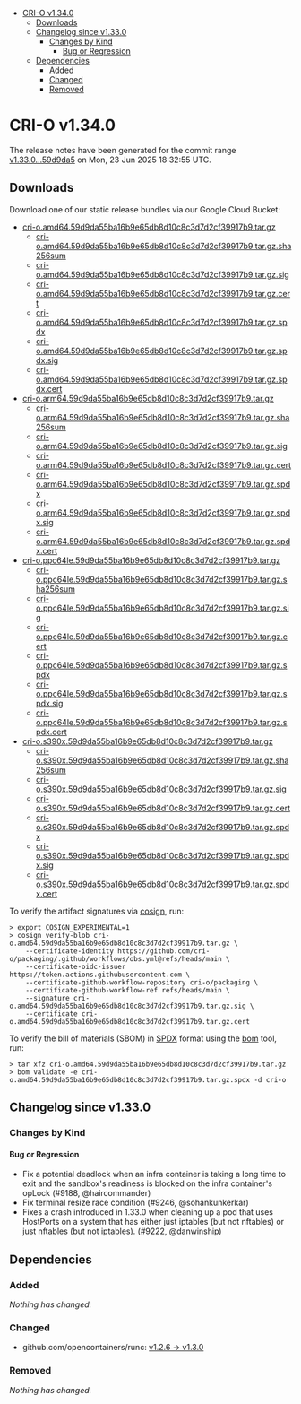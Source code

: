 - [CRI-O v1.34.0](#cri-o-v1340)
  - [Downloads](#downloads)
  - [Changelog since v1.33.0](#changelog-since-v1330)
    - [Changes by Kind](#changes-by-kind)
      - [Bug or Regression](#bug-or-regression)
  - [Dependencies](#dependencies)
    - [Added](#added)
    - [Changed](#changed)
    - [Removed](#removed)

# CRI-O v1.34.0

The release notes have been generated for the commit range
[v1.33.0...59d9da5](https://github.com/cri-o/cri-o/compare/v1.33.0...v1.34.0) on Mon, 23 Jun 2025 18:32:55 UTC.

## Downloads

Download one of our static release bundles via our Google Cloud Bucket:

- [cri-o.amd64.59d9da55ba16b9e65db8d10c8c3d7d2cf39917b9.tar.gz](https://storage.googleapis.com/cri-o/artifacts/cri-o.amd64.59d9da55ba16b9e65db8d10c8c3d7d2cf39917b9.tar.gz)
  - [cri-o.amd64.59d9da55ba16b9e65db8d10c8c3d7d2cf39917b9.tar.gz.sha256sum](https://storage.googleapis.com/cri-o/artifacts/cri-o.amd64.59d9da55ba16b9e65db8d10c8c3d7d2cf39917b9.tar.gz.sha256sum)
  - [cri-o.amd64.59d9da55ba16b9e65db8d10c8c3d7d2cf39917b9.tar.gz.sig](https://storage.googleapis.com/cri-o/artifacts/cri-o.amd64.59d9da55ba16b9e65db8d10c8c3d7d2cf39917b9.tar.gz.sig)
  - [cri-o.amd64.59d9da55ba16b9e65db8d10c8c3d7d2cf39917b9.tar.gz.cert](https://storage.googleapis.com/cri-o/artifacts/cri-o.amd64.59d9da55ba16b9e65db8d10c8c3d7d2cf39917b9.tar.gz.cert)
  - [cri-o.amd64.59d9da55ba16b9e65db8d10c8c3d7d2cf39917b9.tar.gz.spdx](https://storage.googleapis.com/cri-o/artifacts/cri-o.amd64.59d9da55ba16b9e65db8d10c8c3d7d2cf39917b9.tar.gz.spdx)
  - [cri-o.amd64.59d9da55ba16b9e65db8d10c8c3d7d2cf39917b9.tar.gz.spdx.sig](https://storage.googleapis.com/cri-o/artifacts/cri-o.amd64.59d9da55ba16b9e65db8d10c8c3d7d2cf39917b9.tar.gz.spdx.sig)
  - [cri-o.amd64.59d9da55ba16b9e65db8d10c8c3d7d2cf39917b9.tar.gz.spdx.cert](https://storage.googleapis.com/cri-o/artifacts/cri-o.amd64.59d9da55ba16b9e65db8d10c8c3d7d2cf39917b9.tar.gz.spdx.cert)
- [cri-o.arm64.59d9da55ba16b9e65db8d10c8c3d7d2cf39917b9.tar.gz](https://storage.googleapis.com/cri-o/artifacts/cri-o.arm64.59d9da55ba16b9e65db8d10c8c3d7d2cf39917b9.tar.gz)
  - [cri-o.arm64.59d9da55ba16b9e65db8d10c8c3d7d2cf39917b9.tar.gz.sha256sum](https://storage.googleapis.com/cri-o/artifacts/cri-o.arm64.59d9da55ba16b9e65db8d10c8c3d7d2cf39917b9.tar.gz.sha256sum)
  - [cri-o.arm64.59d9da55ba16b9e65db8d10c8c3d7d2cf39917b9.tar.gz.sig](https://storage.googleapis.com/cri-o/artifacts/cri-o.arm64.59d9da55ba16b9e65db8d10c8c3d7d2cf39917b9.tar.gz.sig)
  - [cri-o.arm64.59d9da55ba16b9e65db8d10c8c3d7d2cf39917b9.tar.gz.cert](https://storage.googleapis.com/cri-o/artifacts/cri-o.arm64.59d9da55ba16b9e65db8d10c8c3d7d2cf39917b9.tar.gz.cert)
  - [cri-o.arm64.59d9da55ba16b9e65db8d10c8c3d7d2cf39917b9.tar.gz.spdx](https://storage.googleapis.com/cri-o/artifacts/cri-o.arm64.59d9da55ba16b9e65db8d10c8c3d7d2cf39917b9.tar.gz.spdx)
  - [cri-o.arm64.59d9da55ba16b9e65db8d10c8c3d7d2cf39917b9.tar.gz.spdx.sig](https://storage.googleapis.com/cri-o/artifacts/cri-o.arm64.59d9da55ba16b9e65db8d10c8c3d7d2cf39917b9.tar.gz.spdx.sig)
  - [cri-o.arm64.59d9da55ba16b9e65db8d10c8c3d7d2cf39917b9.tar.gz.spdx.cert](https://storage.googleapis.com/cri-o/artifacts/cri-o.arm64.59d9da55ba16b9e65db8d10c8c3d7d2cf39917b9.tar.gz.spdx.cert)
- [cri-o.ppc64le.59d9da55ba16b9e65db8d10c8c3d7d2cf39917b9.tar.gz](https://storage.googleapis.com/cri-o/artifacts/cri-o.ppc64le.59d9da55ba16b9e65db8d10c8c3d7d2cf39917b9.tar.gz)
  - [cri-o.ppc64le.59d9da55ba16b9e65db8d10c8c3d7d2cf39917b9.tar.gz.sha256sum](https://storage.googleapis.com/cri-o/artifacts/cri-o.ppc64le.59d9da55ba16b9e65db8d10c8c3d7d2cf39917b9.tar.gz.sha256sum)
  - [cri-o.ppc64le.59d9da55ba16b9e65db8d10c8c3d7d2cf39917b9.tar.gz.sig](https://storage.googleapis.com/cri-o/artifacts/cri-o.ppc64le.59d9da55ba16b9e65db8d10c8c3d7d2cf39917b9.tar.gz.sig)
  - [cri-o.ppc64le.59d9da55ba16b9e65db8d10c8c3d7d2cf39917b9.tar.gz.cert](https://storage.googleapis.com/cri-o/artifacts/cri-o.ppc64le.59d9da55ba16b9e65db8d10c8c3d7d2cf39917b9.tar.gz.cert)
  - [cri-o.ppc64le.59d9da55ba16b9e65db8d10c8c3d7d2cf39917b9.tar.gz.spdx](https://storage.googleapis.com/cri-o/artifacts/cri-o.ppc64le.59d9da55ba16b9e65db8d10c8c3d7d2cf39917b9.tar.gz.spdx)
  - [cri-o.ppc64le.59d9da55ba16b9e65db8d10c8c3d7d2cf39917b9.tar.gz.spdx.sig](https://storage.googleapis.com/cri-o/artifacts/cri-o.ppc64le.59d9da55ba16b9e65db8d10c8c3d7d2cf39917b9.tar.gz.spdx.sig)
  - [cri-o.ppc64le.59d9da55ba16b9e65db8d10c8c3d7d2cf39917b9.tar.gz.spdx.cert](https://storage.googleapis.com/cri-o/artifacts/cri-o.ppc64le.59d9da55ba16b9e65db8d10c8c3d7d2cf39917b9.tar.gz.spdx.cert)
- [cri-o.s390x.59d9da55ba16b9e65db8d10c8c3d7d2cf39917b9.tar.gz](https://storage.googleapis.com/cri-o/artifacts/cri-o.s390x.59d9da55ba16b9e65db8d10c8c3d7d2cf39917b9.tar.gz)
  - [cri-o.s390x.59d9da55ba16b9e65db8d10c8c3d7d2cf39917b9.tar.gz.sha256sum](https://storage.googleapis.com/cri-o/artifacts/cri-o.s390x.59d9da55ba16b9e65db8d10c8c3d7d2cf39917b9.tar.gz.sha256sum)
  - [cri-o.s390x.59d9da55ba16b9e65db8d10c8c3d7d2cf39917b9.tar.gz.sig](https://storage.googleapis.com/cri-o/artifacts/cri-o.s390x.59d9da55ba16b9e65db8d10c8c3d7d2cf39917b9.tar.gz.sig)
  - [cri-o.s390x.59d9da55ba16b9e65db8d10c8c3d7d2cf39917b9.tar.gz.cert](https://storage.googleapis.com/cri-o/artifacts/cri-o.s390x.59d9da55ba16b9e65db8d10c8c3d7d2cf39917b9.tar.gz.cert)
  - [cri-o.s390x.59d9da55ba16b9e65db8d10c8c3d7d2cf39917b9.tar.gz.spdx](https://storage.googleapis.com/cri-o/artifacts/cri-o.s390x.59d9da55ba16b9e65db8d10c8c3d7d2cf39917b9.tar.gz.spdx)
  - [cri-o.s390x.59d9da55ba16b9e65db8d10c8c3d7d2cf39917b9.tar.gz.spdx.sig](https://storage.googleapis.com/cri-o/artifacts/cri-o.s390x.59d9da55ba16b9e65db8d10c8c3d7d2cf39917b9.tar.gz.spdx.sig)
  - [cri-o.s390x.59d9da55ba16b9e65db8d10c8c3d7d2cf39917b9.tar.gz.spdx.cert](https://storage.googleapis.com/cri-o/artifacts/cri-o.s390x.59d9da55ba16b9e65db8d10c8c3d7d2cf39917b9.tar.gz.spdx.cert)

To verify the artifact signatures via [cosign](https://github.com/sigstore/cosign), run:

```console
> export COSIGN_EXPERIMENTAL=1
> cosign verify-blob cri-o.amd64.59d9da55ba16b9e65db8d10c8c3d7d2cf39917b9.tar.gz \
    --certificate-identity https://github.com/cri-o/packaging/.github/workflows/obs.yml@refs/heads/main \
    --certificate-oidc-issuer https://token.actions.githubusercontent.com \
    --certificate-github-workflow-repository cri-o/packaging \
    --certificate-github-workflow-ref refs/heads/main \
    --signature cri-o.amd64.59d9da55ba16b9e65db8d10c8c3d7d2cf39917b9.tar.gz.sig \
    --certificate cri-o.amd64.59d9da55ba16b9e65db8d10c8c3d7d2cf39917b9.tar.gz.cert
```

To verify the bill of materials (SBOM) in [SPDX](https://spdx.org) format using the [bom](https://sigs.k8s.io/bom) tool, run:

```console
> tar xfz cri-o.amd64.59d9da55ba16b9e65db8d10c8c3d7d2cf39917b9.tar.gz
> bom validate -e cri-o.amd64.59d9da55ba16b9e65db8d10c8c3d7d2cf39917b9.tar.gz.spdx -d cri-o
```

## Changelog since v1.33.0

### Changes by Kind

#### Bug or Regression
 - Fix a potential deadlock when an infra container is taking a long time to exit and the sandbox's readiness is blocked on the infra container's opLock (#9188, @haircommander)
 - Fix terminal resize race condition (#9246, @sohankunkerkar)
 - Fixes a crash introduced in 1.33.0 when cleaning up a pod that uses HostPorts
  on a system that has either just iptables (but not nftables) or just nftables
  (but not iptables). (#9222, @danwinship)

## Dependencies

### Added
_Nothing has changed._

### Changed
- github.com/opencontainers/runc: [v1.2.6 → v1.3.0](https://github.com/opencontainers/runc/compare/v1.2.6...v1.3.0)

### Removed
_Nothing has changed._
